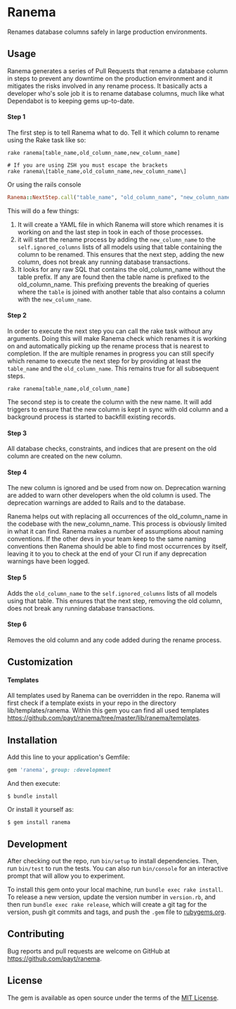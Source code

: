 # Ranema

Renames database columns safely in large production environments.

## Usage

Ranema generates a series of Pull Requests that rename a database column in steps to prevent any downtime on the production environment and it mitigates the risks involved in any rename process. It basically acts a developer who's sole job it is to rename database columns, much like what Dependabot is to keeping gems up-to-date.

#### Step 1

The first step is to tell Ranema what to do. Tell it which column to rename using the Rake task like so:
```console
rake ranema[table_name,old_column_name,new_column_name]

# If you are using ZSH you must escape the brackets
rake ranema\[table_name,old_column_name,new_column_name\]
```

Or using the rails console

```ruby
Ranema::NextStep.call("table_name", "old_column_name", "new_column_name")
```

This will do a few things:
1. It will create a YAML file in which Ranema will store which renames it is working on and the last step in took in each of those processes.
2. it will start the rename process by adding the `new_column_name` to the `self.ignored_columns` lists of all models using that table containing the column to be renamed. This ensures that the next step, adding the new column, does not break any running database transactions.
3. It looks for any raw SQL that contains the old_column_name without the table prefix. If any are found then the table name is prefixed to the old_column_name. This prefixing prevents the breaking of queries where the `table` is joined with another table that also contains a column with the `new_column_name`.

#### Step 2

In order to execute the next step you can call the rake task without any arguments. Doing this will make Ranema check which renames it is working on and automatically picking up the rename process that is nearest to completion. If the are multiple renames in progress you can still specify which rename to execute the next step for by providing at least the `table_name` and the `old_column_name`. This remains true for all subsequent steps.

```console
rake ranema[table_name,old_column_name]
```

The second step is to create the column with the new name. It will add triggers to ensure that the new column is kept in sync with old column and a background process is started to backfill existing records.

#### Step 3

All database checks, constraints, and indices that are present on the old column are created on the new column.

#### Step 4

The new column is ignored and be used from now on. Deprecation warning are added to warn other developers when the old column is used. The deprecation warnings are added to Rails and to the database.

Ranema helps out with replacing all occurrences of the old_column_name in the codebase with the new_column_name. This process is obviously limited in what it can find. Ranema makes a number of assumptions about naming conventions. If the other devs in your team keep to the same naming conventions then Ranema should be able to find most occurrences by itself, leaving it to you to check at the end of your CI run if any deprecation warnings have been logged.

#### Step 5

Adds the `old_column_name` to the `self.ignored_columns` lists of all models using that table. This ensures that the next step, removing the old column, does not break any running database transactions.

#### Step 6

Removes the old column and any code added during the rename process.

## Customization

#### Templates

All templates used by Ranema can be overridden in the repo. Ranema will first check if a template exists in your repo in the directory lib/templates/ranema. Within this gem you can find all used templates https://github.com/payt/ranema/tree/master/lib/ranema/templates.

## Installation

Add this line to your application's Gemfile:

```ruby
gem 'ranema', group: :development
```

And then execute:

    $ bundle install

Or install it yourself as:

    $ gem install ranema

## Development

After checking out the repo, run `bin/setup` to install dependencies. Then, run `bin/test` to run the tests. You can also run `bin/console` for an interactive prompt that will allow you to experiment.

To install this gem onto your local machine, run `bundle exec rake install`. To release a new version, update the version number in `version.rb`, and then run `bundle exec rake release`, which will create a git tag for the version, push git commits and tags, and push the `.gem` file to [rubygems.org](https://rubygems.org).

## Contributing

Bug reports and pull requests are welcome on GitHub at https://github.com/payt/ranema.

## License

The gem is available as open source under the terms of the [MIT License](https://opensource.org/licenses/MIT).
